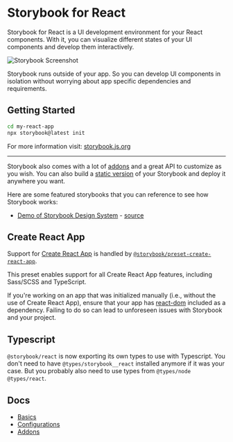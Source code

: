 # Storybook for React

Storybook for React is a UI development environment for your React components.
With it, you can visualize different states of your UI components and develop them interactively.

![Storybook Screenshot](https://github.com/storybookjs/storybook/blob/main/media/storybook-intro.gif)

Storybook runs outside of your app.
So you can develop UI components in isolation without worrying about app specific dependencies and requirements.

## Getting Started

```sh
cd my-react-app
npx storybook@latest init
```

For more information visit: [storybook.js.org](https://storybook.js.org)

---

Storybook also comes with a lot of [addons](https://storybook.js.org/addons) and a great API to customize as you wish.
You can also build a [static version](https://storybook.js.org/docs/react/sharing/publish-storybook) of your Storybook and deploy it anywhere you want.

Here are some featured storybooks that you can reference to see how Storybook works:

- [Demo of Storybook Design System](https://storybook.js.org/design-system) - [source](https://github.com/storybookjs/design-system)

## Create React App

Support for [Create React App](https://create-react-app.dev/) is handled by [`@storybook/preset-create-react-app`](https://github.com/storybookjs/presets/tree/master/packages/preset-create-react-app).

This preset enables support for all Create React App features, including Sass/SCSS and TypeScript.

If you're working on an app that was initialized manually (i.e., without the use of Create React App), ensure that your app has [react-dom](https://www.npmjs.com/package/react-dom) included as a dependency. Failing to do so can lead to unforeseen issues with Storybook and your project.

## Typescript

`@storybook/react` is now exporting its own types to use with Typescript.
You don't need to have `@types/storybook__react` installed anymore if it was your case.
But you probably also need to use types from `@types/node @types/react`.

## Docs

- [Basics](https://storybook.js.org/docs/react/get-started)
- [Configurations](https://storybook.js.org/docs/react/configure)
- [Addons](https://storybook.js.org/docs/react/configure/storybook-addons)
